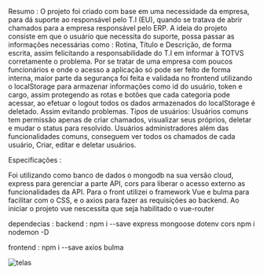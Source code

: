 Resumo : 
O projeto foi criado com base em uma necessidade da empresa, para dá suporte ao responsável pelo T.I (EU), quando se tratava de abrir chamados para
a empresa responsável pelo ERP.
A ideia do projeto consiste em que o usuário que necessita do suporte, possa passar as informações necessárias como :
Rotina, Título e Descrição, de forma escrita, assim felicitando a responsabilidade do T.I em informar à TOTVS corretamente o problema. 
Por se tratar de uma empresa com poucos funcionários e onde o acesso a aplicação só pode ser feito de forma interna, maior parte da segurança foi feita e validada no frontend utilizando o localStorage para armazenar informações como id do usuário, token e cargo, assim protegendo as rotas e botões que cada categoria pode acessar, ao efetuar o logout todos os dados armazenados do localStorage é deletado. Assim evitando problemas. 
Tipos de usuários: 
Usuários comuns tem permissão apenas de criar chamados, visualizar seus próprios, deletar e mudar o status para resolvido.
Usuários administradores além das funcionalidades comuns, conseguem ver todos os chamados de cada usuário, Criar, editar e deletar usuários.

Especificações : 

Foi utilizando como banco de dados o mongodb na sua versão cloud, express para gerenciar a parte API, cors para liberar o acesso externo as funcionalidades da API.
Para o front utilizei o framework Vue e bulma para facilitar com o CSS, e o axios para fazer as requisições ao backend.
Ao iniciar o projeto vue nescessita que seja habilitado o vue-router

dependecias : 
backend : 
npm i --save express mongoose dotenv cors
npm i nodemon -D

frontend :
npm i --save axios bulma

![telas](https://user-images.githubusercontent.com/79750052/160145281-9733a167-71a0-4c6a-afe8-305ed4419c21.PNG)

